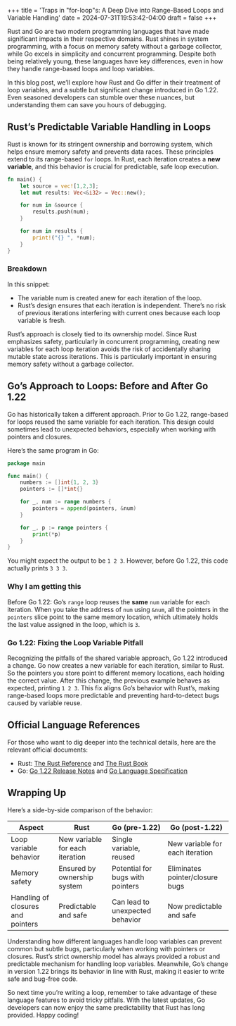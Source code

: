 +++
title = 'Traps in "for-loop"s: A Deep Dive into Range-Based Loops and Variable Handling'
date = 2024-07-31T19:53:42-04:00
draft = false
+++

Rust and Go are two modern programming languages that have made significant impacts in their respective domains. Rust shines in system programming, with a focus on memory safety without a garbage collector, while Go excels in simplicity and concurrent programming. Despite both being relatively young, these languages have key differences, even in how they handle range-based loops and loop variables.

In this blog post, we’ll explore how Rust and Go differ in their treatment of loop variables, and a subtle but significant change introduced in Go 1.22. Even seasoned developers can stumble over these nuances, but understanding them can save you hours of debugging.

## Rust’s Predictable Variable Handling in Loops

Rust is known for its stringent ownership and borrowing system, which helps ensure memory safety and prevents data races. These principles extend to its range-based `for` loops. In Rust, each iteration creates a **new variable**, and this behavior is crucial for predictable, safe loop execution.

```rust
fn main() {
    let source = vec![1,2,3];
    let mut results: Vec<&i32> = Vec::new();

    for num in &source {
        results.push(num);
    }

    for num in results {
        print!("{} ", *num);
    }
}
```

### Breakdown
In this snippet:

- The variable num is created anew for each iteration of the loop.
- Rust’s design ensures that each iteration is independent. There’s no risk of previous iterations interfering with current ones because each loop variable is fresh.

Rust’s approach is closely tied to its ownership model. Since Rust emphasizes safety, particularly in concurrent programming, creating new variables for each loop iteration avoids the risk of accidentally sharing mutable state across iterations. This is particularly important in ensuring memory safety without a garbage collector.

## Go’s Approach to Loops: Before and After Go 1.22

Go has historically taken a different approach. Prior to Go 1.22, range-based for loops reused the same variable for each iteration. This design could sometimes lead to unexpected behaviors, especially when working with pointers and closures.

Here’s the same program in Go:

```go
package main

func main() {
    numbers := []int{1, 2, 3}
    pointers := []*int{}

    for _, num := range numbers {
        pointers = append(pointers, &num)
    }

    for _, p := range pointers {
		print(*p)
    }
}
```
You might expect the output to be `1 2 3`. However, before Go 1.22, this code actually prints `3 3 3`. 

### Why I am getting this

Before Go 1.22:
Go’s `range` loop reuses the **same** `num` variable for each iteration.
When you take the address of `num` using `&num`, all the pointers in the `pointers` slice point to the same memory location, which ultimately holds the last value assigned in the loop, which is `3`.

### Go 1.22: Fixing the Loop Variable Pitfall

Recognizing the pitfalls of the shared variable approach, Go 1.22 introduced a change. Go now creates a new variable for each iteration, similar to Rust. So the pointers you store point to different memory locations, each holding the correct value. After this change, the previous example behaves as expected, printing `1 2 3`. This fix aligns Go’s behavior with Rust’s, making range-based loops more predictable and preventing hard-to-detect bugs caused by variable reuse.

## Official Language References

For those who want to dig deeper into the technical details, here are the relevant official documents:
- Rust: [The Rust Reference](https://doc.rust-lang.org/stable/reference/expressions/loop-expr.html#iterator-loops) and [The Rust Book](https://doc.rust-lang.org/book/ch03-05-control-flow.html#looping-through-a-collection-with-for)
- Go: [Go 1.22 Release Notes](https://go.dev/doc/go1.22#language) and [Go Language Specification](https://go.dev/ref/spec#For_statements)

## Wrapping Up

Here’s a side-by-side comparison of the behavior:

| **Aspect**                        | **Rust**                          | **Go (pre-1.22)**                | **Go (post-1.22)**                |
|-----------------------------------|-----------------------------------|----------------------------------|-----------------------------------|
| Loop variable behavior            | New variable for each iteration   | Single variable, reused          | New variable for each iteration   |
| Memory safety                     | Ensured by ownership system       | Potential for bugs with pointers | Eliminates pointer/closure bugs   |
| Handling of closures and pointers | Predictable and safe              | Can lead to unexpected behavior  | Now predictable and safe          |

Understanding how different languages handle loop variables can prevent common but subtle bugs, particularly when working with pointers or closures. Rust’s strict ownership model has always provided a robust and predictable mechanism for handling loop variables. Meanwhile, Go’s change in version 1.22 brings its behavior in line with Rust, making it easier to write safe and bug-free code.

So next time you’re writing a loop, remember to take advantage of these language features to avoid tricky pitfalls. With the latest updates, Go developers can now enjoy the same predictability that Rust has long provided. Happy coding!
